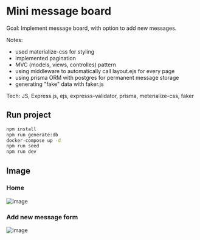 # Mini message board

Goal: Implement message board, with option to add new messages.

Notes:
  - used materialize-css for styling
  - implemented pagination
  - MVC (models, views, controlles) pattern
  - using middleware to automatically call layout.ejs for every page
  - using prisma ORM with postgres for permanent message storage
  - generating "fake" data with faker.js
  
Tech: JS, Express.js, ejs, expresss-validator, prisma, meterialize-css, faker

## Run project
```bash
npm install
npm run generate:db
docker-compose up -d
npm run seed
npm run dev
```

## Image
### Home
![image](https://github.com/user-attachments/assets/54cf54e3-3b01-4e21-87e9-9b2aa5424b3c)

### Add new message form
![image](https://github.com/user-attachments/assets/15c84b9c-4e27-4376-ac9c-4b39ace4eb0f)
